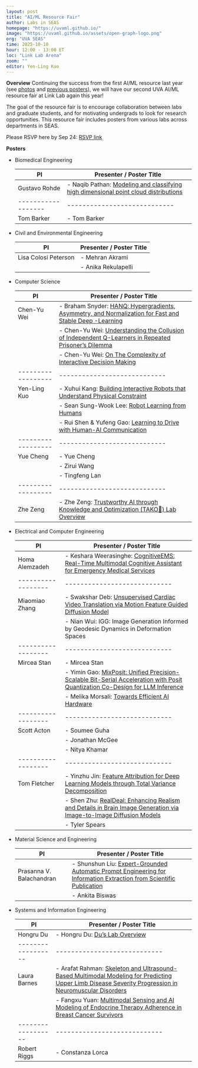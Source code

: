 ```yaml
---
layout: post
title: "AI/ML Resource Fair"
author: Labs in SEAS
homepage: "https://uvaml.github.io/"
image: "https://uvaml.github.io/assets/open-graph-logo.png"
org: "UVA SEAS"
time: 2025-10-10
hour: 12:00 - 13:00 ET
loc: "Link Lab Arena"
zoom: ""
editor: Yen-Ling Kuo
---
```


**Overview**
Continuing the success from the first AI/ML resource last year (see [photos](https://photos.app.goo.gl/HbfBSV6pTXbvdU619) and [previous posters](https://uvaml.github.io/pasttalks/2024-10-03/)), we will have our second UVA AI/ML resource fair at Link Lab again this year! 

The goal of the resource fair is to encourage collaboration between labs and graduate students, and for motivating undergrads to look for research opportunities. This resource fair includes posters from various labs across departments in SEAS.

Please RSVP here by Sep 24: [RSVP link](https://forms.gle/W4i6onKdSP9hcJAx7) 

**Posters**

- Biomedical Engineering

  | PI               | Presenter / Poster Title   |
  |------------------|----------------------------|
  | Gustavo Rohde    | - Naqib Pathan: [Modeling and classifying high dimensional point cloud distributions](https://virginia.box.com/s/92wg45r2jw8jbl2pv2b8as6c37r2ua4n) |
  |------------------|----------------------------|
  | Tom Barker       | - Tom Barker               |

- Civil and Environmental Engineering

  | PI               | Presenter / Poster Title   |
  |------------------|----------------------------|
  | Lisa Colosi Peterson       | - Mehran Akrami               |
  |                            | - Anika Rekulapelli           |

- Computer Science

  | PI               | Presenter / Poster Title   |
  |------------------|----------------------------|
  | Chen-Yu Wei      | - Braham Snyder: [HANQ: Hypergradients, Asymmetry, and Normalization for Fast and Stable Deep -Learning](https://virginia.box.com/s/rzxaplxg6d3snajvaxuc3p68k56p6g0x) |
  |                  | - Chen-Yu Wei: [Understanding the Collusion of Independent Q-Learners in Repeated Prisoner’s Dilemma](https://virginia.box.com/s/bmdc0whw4j1kl1mpwvpkmh8ea8lb6bqw)  |
  |                  | - Chen-Yu Wei: [On The Complexity of Interactive Decision Making](https://virginia.box.com/s/ydg5b4xqbb47klxrw888eg0gduju02oq) |
  |------------------|----------------------------|
  | Yen-Ling Kuo     | - Xuhui Kang: [Building Interactive Robots that Understand Physical Constraint](https://virginia.box.com/s/yv1jv7xgc6efc7crg9gttvzp38h4im3y) |
  |                  | - Sean Sung-Wook Lee: [Robot Learning from Humans](https://virginia.box.com/s/p0fw5v299arm1jho0a5r50skwijpoukw) |
  |                  | - Rui Shen & Yufeng Gao: [Learning to Drive with Human-AI Communication](https://virginia.box.com/s/m7uqb71s746ljeyjn15cdvsq15xgcjqp) |
  |------------------|----------------------------|
  | Yue Cheng        | - Yue Cheng                |
  |                  | - Zirui Wang               |
  |                  | - Tingfeng Lan             |
  |------------------|----------------------------|
  | Zhe Zeng         | - Zhe Zeng: [Trustworthy AI through Knowledge and Optimization (TAKO🐙) Lab Overview](https://virginia.box.com/s/gjfvc56bfqfpqe6ujspdkxmtx9agm996)   |

- Electrical and Computer Engineering

  | PI               | Presenter / Poster Title   |
  |------------------|----------------------------|
  | Homa Alemzadeh   | - Keshara Weerasinghe: [CognitiveEMS: Real-Time Multimodal Cognitive Assistant for Emergency Medical Services](https://virginia.box.com/s/7f9sebrl7jk027u7j2yq4cyjj72ojeb3) |
  |------------------|----------------------------|
  | Miaomiao Zhang   | - Swakshar Deb: [Unsupervised Cardiac Video Translation via Motion Feature Guided Diffusion Model](https://virginia.box.com/s/flil9e1uqeiljwmzbdfbf95fq2nhn7fd) |
  |                  | - Nian Wui: IGG: Image Generation Informed by Geodesic Dynamics in Deformation Spaces  |
  |------------------|----------------------------|
  | Mircea Stan      | - Mircea Stan              |
  |                  | - Yimin Gao: [MixPosit: Unified Precision-Scalable Bit-Serial Acceleration with Posit Quantization Co-Design for LLM Inference](https://virginia.box.com/s/dj464787bcch5kr70j6ypqm66olt9f05) |
  |                  | - Melika Morsali: [Towards Efficient AI Hardware](https://virginia.box.com/s/6pufjdh5s3x9h0h581cry6q57wu8g511)  |
  |------------------|----------------------------|
  | Scott Acton      | - Soumee Guha              |
  |                  | - Jonathan McGee           |
  |                  | - Nitya Khamar             |
  |------------------|----------------------------|
  | Tom Fletcher     | - Yinzhu Jin: [Feature Attribution for Deep Learning Models through Total Variance Decomposition](https://virginia.box.com/s/nwojtnfvv55evcv5zuziyoruikv6k1lh) |
  |                  | - Shen Zhu: [RealDeal: Enhancing Realism and Details in Brain Image Generation via Image-to-Image Diffusion Models](https://virginia.box.com/s/dp2zd5skyvncgzsbdz05q7fz4kbihpea) |
  |                  | - Tyler Spears             |

- Material Science and Engineering

  | PI               | Presenter / Poster Title   |
  |------------------|----------------------------|
  | Prasanna V. Balachandran      | - Shunshun Liu: [Expert-Grounded Automatic Prompt Engineering for Information Extraction from Scientific Publication](https://virginia.box.com/s/grzrwwywvtb17var4b4ogm07qgn7fwr4) |
  |                               | - Ankita Biswas            |

- Systems and Information Engineering

  | PI               | Presenter / Poster Title   |
  |------------------|----------------------------|
  | Hongru Du        | - Hongru Du: [Du’s Lab Overview](https://virginia.box.com/s/a7unfk203x8g3gx1p1vbwrqbzsabafb6) |
  |------------------|----------------------------|
  | Laura Barnes     | - Arafat Rahman: [Skeleton and Ultrasound-Based Multimodal Modeling for Predicting Upper Limb Disease Severity Progression in Neuromuscular Disorders](https://virginia.box.com/s/muu66ocjxny2841k84lrrvy4c19crrq0) |
  |                  | - Fangxu Yuan: [Multimodal Sensing and AI Modeling of Endocrine Therapy Adherence in Breast Cancer Survivors](https://virginia.box.com/s/lkiy1rksklam9jvhoarqf3h6emd0th2s) |
  |------------------|----------------------------|
  | Robert Riggs     | - Constanza Lorca          |

